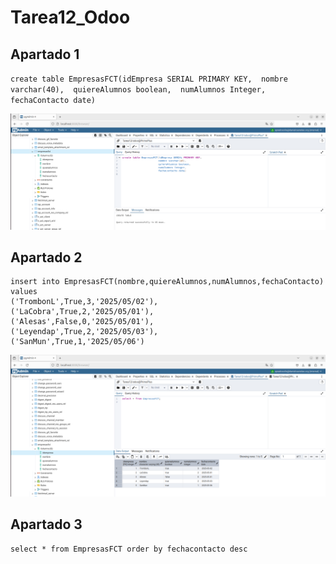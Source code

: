 # Tarea12_Odoo


## Apartado 1

``
create table EmpresasFCT(idEmpresa SERIAL PRIMARY KEY, 
						 nombre varchar(40), 
						 quiereAlumnos boolean, 
						 numAlumnos Integer,
						 fechaContacto date)
``       


![Apartado1](Trabajo_12/apartado1.png)



## Apartado 2

```
insert into EmpresasFCT(nombre,quiereAlumnos,numAlumnos,fechaContacto) values
('TrombonL',True,3,'2025/05/02'),
('LaCobra',True,2,'2025/05/01'),
('Alesas',False,0,'2025/05/01'),
('Leyendap',True,2,'2025/05/03'),
('SanMun',True,1,'2025/05/06')
```
![Apartado2](Trabajo_12/apartado2.png)


## Apartado 3

```
select * from EmpresasFCT order by fechacontacto desc
```

